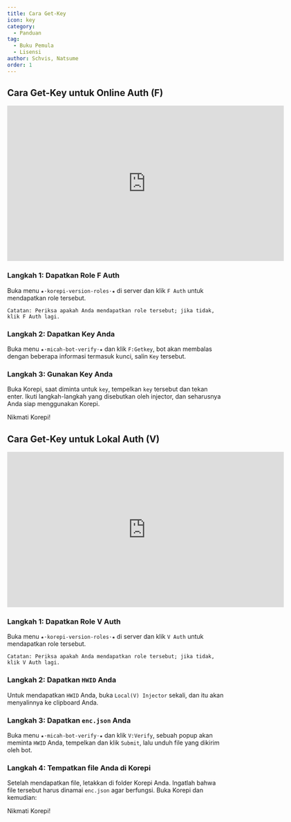 ```yaml
---
title: Cara Get-Key
icon: key
category:
  - Panduan
tag:
  - Buku Pemula
  - Lisensi
author: Schvis, Natsume
order: 1
---
```


## Cara Get-Key untuk Online Auth (F)

<iframe width="640" height="360" src="https://www.youtube.com/embed/-9bXOMH0-WM" title="Korepi - Cara Mendapatkan Kunci V" frameborder="0" allow="accelerometer; autoplay; clipboard-write; encrypted-media; gyroscope; picture-in-picture; web-share" allowfullscreen></iframe>

### Langkah 1: Dapatkan Role F Auth

Buka menu `★⋅korepi-version-roles⋅★` di server dan klik `F Auth` untuk mendapatkan role tersebut.

`Catatan: Periksa apakah Anda mendapatkan role tersebut; jika tidak, klik F Auth lagi.`

### Langkah 2: Dapatkan Key Anda

Buka menu `⁠★⋅micah-bot-verify⋅★` dan klik `F:Getkey`, bot akan membalas dengan beberapa informasi termasuk kunci, salin `Key` tersebut.

### Langkah 3: Gunakan Key Anda

Buka Korepi, saat diminta untuk `key`, tempelkan `key` tersebut dan tekan enter. Ikuti langkah-langkah yang disebutkan oleh injector, dan seharusnya Anda siap menggunakan Korepi.

Nikmati Korepi!

## Cara Get-Key untuk Lokal Auth (V)

<iframe width="640" height="360" src="https://www.youtube.com/embed/OTCSboZdexc" title="Korepi - Cara Mendapatkan Kunci V" frameborder="0" allow="accelerometer; autoplay; clipboard-write; encrypted-media; gyroscope; picture-in-picture; web-share" allowfullscreen></iframe>

### Langkah 1: Dapatkan Role V Auth

Buka menu `★⋅korepi-version-roles⋅★` di server dan klik `V Auth` untuk mendapatkan role tersebut.

`Catatan: Periksa apakah Anda mendapatkan role tersebut; jika tidak, klik V Auth lagi.`

### Langkah 2: Dapatkan `HWID` Anda

Untuk mendapatkan `HWID` Anda, buka `Local(V) Injector` sekali, dan itu akan menyalinnya ke clipboard Anda.

### Langkah 3: Dapatkan `enc.json` Anda

Buka menu `⁠★⋅micah-bot-verify⋅★` dan klik `V:Verify`, sebuah popup akan meminta `HWID` Anda, tempelkan dan klik `Submit`, lalu unduh file yang dikirim oleh bot.

### Langkah 4: Tempatkan file Anda di Korepi

Setelah mendapatkan file, letakkan di folder Korepi Anda. Ingatlah bahwa file tersebut harus dinamai `enc.json` agar berfungsi. Buka Korepi dan kemudian:

Nikmati Korepi!
